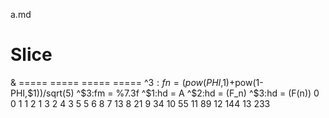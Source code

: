 a.md

# Slice

& ===== ===== ===== =====
  ^$3:fn = (pow(PHI,$1)+pow(1-PHI,$1))/sqrt(5)
  ^$3:fm = %7.3f
  ^$1:hd = A
  ^$2:hd = \(F_n\)
  ^$3:hd = \(F(n)\)
  0     0
  1     1
  2     1
  3     2
  4     3
  5     5
  6     8
  7     13
  8     21
  9     34
  10    55
  11    89
  12    144
  13    233
